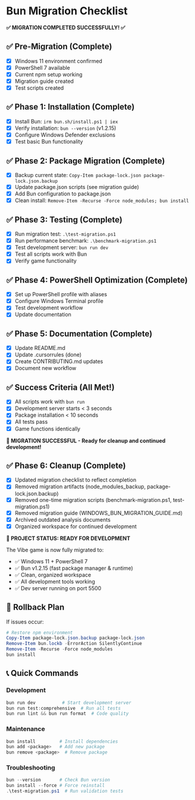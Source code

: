 # Bun Migration Checklist

**✅ MIGRATION COMPLETED SUCCESSFULLY! ✅**

## ✅ Pre-Migration (Complete)
- [x] Windows 11 environment confirmed
- [x] PowerShell 7 available
- [x] Current npm setup working
- [x] Migration guide created
- [x] Test scripts created

## ✅ Phase 1: Installation (Complete)
- [x] Install Bun: `irm bun.sh/install.ps1 | iex`
- [x] Verify installation: `bun --version` (v1.2.15)
- [x] Configure Windows Defender exclusions
- [x] Test basic Bun functionality

## ✅ Phase 2: Package Migration (Complete)
- [x] Backup current state: `Copy-Item package-lock.json package-lock.json.backup`
- [x] Update package.json scripts (see migration guide)
- [x] Add Bun configuration to package.json
- [x] Clean install: `Remove-Item -Recurse -Force node_modules; bun install`

## ✅ Phase 3: Testing (Complete)
- [x] Run migration test: `.\test-migration.ps1`
- [x] Run performance benchmark: `.\benchmark-migration.ps1`
- [x] Test development server: `bun run dev`
- [x] Test all scripts work with Bun
- [x] Verify game functionality

## ✅ Phase 4: PowerShell Optimization (Complete)
- [x] Set up PowerShell profile with aliases
- [x] Configure Windows Terminal profile
- [x] Test development workflow
- [x] Update documentation

## ✅ Phase 5: Documentation (Complete)
- [x] Update README.md
- [x] Update .cursorrules (done)
- [x] Create CONTRIBUTING.md updates
- [x] Document new workflow

## ✅ Success Criteria (All Met!)
- [x] All scripts work with `bun run`
- [x] Development server starts < 3 seconds
- [x] Package installation < 10 seconds
- [x] All tests pass
- [x] Game functions identically

**🎉 MIGRATION SUCCESSFUL - Ready for cleanup and continued development!**

## ✅ Phase 6: Cleanup (Complete)
- [x] Updated migration checklist to reflect completion
- [x] Removed migration artifacts (node_modules_backup, package-lock.json.backup)
- [x] Removed one-time migration scripts (benchmark-migration.ps1, test-migration.ps1)
- [x] Removed migration guide (WINDOWS_BUN_MIGRATION_GUIDE.md)
- [x] Archived outdated analysis documents
- [x] Organized workspace for continued development

**🚀 PROJECT STATUS: READY FOR DEVELOPMENT**

The Vibe game is now fully migrated to:
- ✅ Windows 11 + PowerShell 7
- ✅ Bun v1.2.15 (fast package manager & runtime)
- ✅ Clean, organized workspace
- ✅ All development tools working
- ✅ Dev server running on port 5500

## 🔄 Rollback Plan
If issues occur:
```powershell
# Restore npm environment
Copy-Item package-lock.json.backup package-lock.json
Remove-Item bun.lockb -ErrorAction SilentlyContinue
Remove-Item -Recurse -Force node_modules
bun install
```

## 📞 Quick Commands

### Development
```powershell
bun run dev          # Start development server
bun run test:comprehensive  # Run all tests
bun run lint && bun run format  # Code quality
```

### Maintenance
```powershell
bun install         # Install dependencies
bun add <package>   # Add new package
bun remove <package>  # Remove package
```

### Troubleshooting
```powershell
bun --version       # Check Bun version
bun install --force # Force reinstall
.\test-migration.ps1  # Run validation tests
``` 